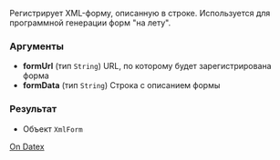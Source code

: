 Регистрирует XML-форму, описанную в строке. Используется для программной генерации форм "на лету".

### Аргументы
- **formUrl** (тип `String`) 
	URL, по которому будет зарегистрирована форма
- **formData** (тип `String`) 
	Строка с описанием формы

### Результат
- Объект `XmlForm`

[On Datex](http://docs.datex.ru/article.htm?id=5620276905286592618)